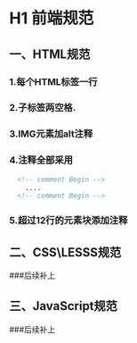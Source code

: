 # H1 前端规范
## 一、HTML规范
### 1.每个HTML标签一行
### 2.子标签两空格.
### 3.IMG元素加alt注释
### 4.注释全部采用 
```html
  <!-- comment Begin -->
	....
  <!-- comment Begin -->
```

### 5.超过12行的元素块添加注释

## 二、CSS\LESSS规范
###后续补上

## 三、JavaScript规范
###后续补上

